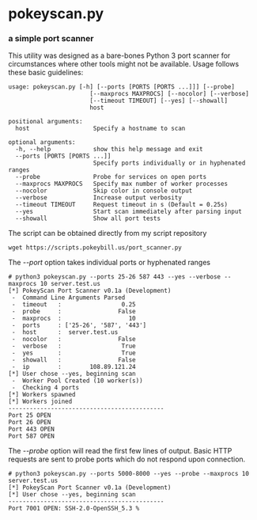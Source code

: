 # pokeyscan.py
### a simple port scanner

This utility was designed as a bare-bones Python 3 port scanner for circumstances where other tools might not be available.
Usage follows these basic guidelines:
```
usage: pokeyscan.py [-h] [--ports [PORTS [PORTS ...]]] [--probe]
                       [--maxprocs MAXPROCS] [--nocolor] [--verbose]
                       [--timeout TIMEOUT] [--yes] [--showall]
                       host

positional arguments:
  host                  Specify a hostname to scan

optional arguments:
  -h, --help            show this help message and exit
  --ports [PORTS [PORTS ...]]
                        Specify ports individually or in hyphenated ranges
  --probe               Probe for services on open ports
  --maxprocs MAXPROCS   Specify max number of worker processes
  --nocolor             Skip color in console output
  --verbose             Increase output verbosity
  --timeout TIMEOUT     Request timeout in s (Default = 0.25s)
  --yes                 Start scan immediately after parsing input
  --showall             Show all port tests
```
The script can be obtained directly from my script repository
```
wget https://scripts.pokeybill.us/port_scanner.py
```
The *--port* option takes individual ports or hyphenated ranges
```
# python3 pokeyscan.py --ports 25-26 587 443 --yes --verbose --maxprocs 10 server.test.us
[*] PokeyScan Port Scanner v0.1a (Development)
 -  Command Line Arguments Parsed
 -  timeout   :                 0.25
 -  probe     :                False
 -  maxprocs  :                   10
 -  ports     : ['25-26', '587', '443']
 -  host      :  server.test.us
 -  nocolor   :                False
 -  verbose   :                 True
 -  yes       :                 True
 -  showall   :                False
 -  ip        :        108.89.121.24
[*] User chose --yes, beginning scan
 -  Worker Pool Created (10 worker(s))
 -  Checking 4 ports
[*] Workers spawned
[*] Workers joined
--------------------------------------------
Port 25 OPEN
Port 26 OPEN
Port 443 OPEN
Port 587 OPEN
```
The *--probe* option will read the first few lines of output.  Basic HTTP requests are sent to probe ports which do not respond upon connection.
```
# python3 pokeyscan.py --ports 5000-8000 --yes --probe --maxprocs 10 server.test.us
[*] PokeyScan Port Scanner v0.1a (Development)
[*] User chose --yes, beginning scan
--------------------------------------------
Port 7001 OPEN: SSH-2.0-OpenSSH_5.3 % 
```
